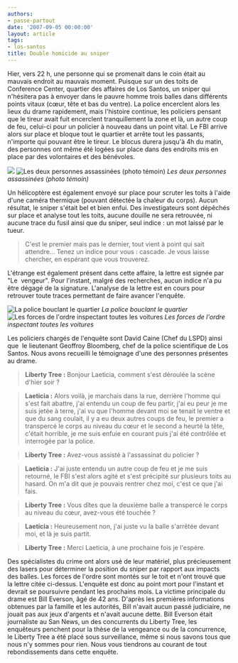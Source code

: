 ```yaml
---
authors:
- passe-partout
date: '2007-09-05 00:00:00'
layout: article
tags:
- los-santos
title: Double homicide au sniper
---
```



Hier, vers 22 h, une personne qui se promenait dans le coin était au mauvais endroit au mauvais moment. Puisque sur un des toits de Conference Center, quartier des affaires de Los Santos, un sniper qui n'hésitera pas à envoyer dans le pauvre homme trois balles dans différents points vitaux (cœur, tête et bas du ventre). La police encerclent alors les lieux du drame rapidement, mais l'histoire continue, les policiers pensant que le tireur avait fuit encerclent tranquillement la zone et là, un autre coup de feu, celui-ci pour un policier à nouveau dans un point vital. Le FBI arrive alors sur place et bloque tout le quartier et arrête tout les passants, n'importe qui pouvant être le tireur. Le blocus durera jusqu'à 4h du matin, des personnes ont même été logées sur place dans des endroits mis en place par des volontaires et des bénévoles.

![](/content/images/2005/01/meutreCF1.jpg)
![Les deux personnes assassinées (photo témoin)](/content/images/2005/01/meutreCF2.jpg)
_Les deux personnes assassinées (photo témoin)_

Un hélicoptère est également envoyé sur place pour scruter les toits à l'aide d'une caméra thermique (pouvant détectée la chaleur du corps). Aucun résultat, le sniper s'était bel et bien enfui. Des investigateurs sont dépêchés sur place et analyse tout les toits, aucune douille ne sera retrouvée, ni aucune trace du fusil ainsi que du sniper, seul indice : un mot laissé par le tueur.

> C'est le premier mais pas le dernier, tout vient à point qui sait attendre... Tenez un indice pour vous : cascade. Je vous laisse chercher, en espérant que vous trouverez.

L'étrange est également présent dans cette affaire, la lettre est signée par "Le&nbsp; vengeur". Pour l'instant, malgré des recherches, aucun indice n'a pu être dégagé de la signature. L'analyse de la lettre est en cours pour retrouver toute traces permettant de faire avancer l'enquête.

![La police bouclant le quartier](/content/images/2005/01/blocusFBI2.jpg)
_La police bouclant le quartier_[](/content/images/2005/01/blocusFBI1.jpg)
![Les forces de l'ordre inspectant toutes les voitures](/content/images/2005/01/blocusFBI3.jpg)
_Les forces de l'ordre inspectant toutes les voitures_

Les policiers chargés de l'enquête sont David Caine (Chef du LSPD) ainsi que&nbsp; le lieutenant Geoffroy Bloomberg, chef de la police scientifique de Los Santos. Nous avons recueilli le témoignage d'une des personnes présentes au drame.

> **Liberty Tree :** Bonjour Laeticia, comment s'est déroulée la scène d'hier soir ?

> **Laeticia :** Alors voilà, je marchais dans la rue, derrière l'homme qui s'est fait abattre, j'ai entendu un coup de feu partir, j'ai eu peur je me suis jetée à terre, j'ai vu que l'homme devant moi se tenait le ventre et que du sang coulait, il y a eu deux autres coups de feu, le premier a transpercé le corps au niveau du cœur et le second a heurté la tête, c'était horrible, je me suis enfuie en courant puis j'ai été contrôlée et interrogée par la police.

> **Liberty Tree :** Avez-vous assisté à l'assassinat du policier ?

> **Laeticia :** J'ai juste entendu un autre coup de feu et je me suis retourné, le FBI s'est alors agité et s'est précipité sur plusieurs toits au hasard. On m'a dit que je pouvais rentrer chez moi, c'est ce que j'ai fais.

> **Liberty Tree :** Vous dîtes que la deuxième balle a transpercé le corps au niveau du cœur, avez-vous été touchée ?

> **Laeticia :** Heureusement non, j'ai juste vu la balle s'arrêtée devant moi, et là je suis partit.

> **Liberty Tree :** Merci Laeticia, à une prochaine fois je l'espère.

Des spécialistes du crime ont alors usé de leur matériel, plus précieusement des lasers pour déterminer la position du sniper par rapport aux impacts des balles. Les forces de l'ordre sont montés sur le toit et n'ont trouvé que la lettre citée ci-dessus. L'enquête est donc au point mort pour l'instant et devrait se poursuivre pendant les prochains mois. La victime principale du drame est Bill Everson, âgé de 42 ans. D'après les premières informations obtenues par la famille et les autorités, Bill n'avait aucun passé judiciaire, ne jouait pas aux jeux d'argents et n'avait aucune dette. Bill Everson était journaliste au San News, un des concurrents du Liberty Tree, les enquêteurs penchent pour la thèse de la vengeance ou de la concurrence, le Liberty Tree a été placé sous surveillance, même si nous savons tous que nous n'y sommes pour rien. Nous vous tiendrons au courant de tout rebondissements dans cette enquête.